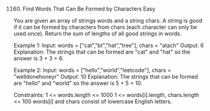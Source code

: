 1160. Find Words That Can Be Formed by Characters
Easy

You are given an array of strings words and a string chars.
A string is good if it can be formed by characters from chars (each character can only be used once).
Return the sum of lengths of all good strings in words.

Example 1:
Input: words = ["cat","bt","hat","tree"], chars = "atach"
Output: 6
Explanation: The strings that can be formed are "cat" and "hat" so the answer is 3 + 3 = 6.

Example 2:
Input: words = ["hello","world","leetcode"], chars = "welldonehoneyr"
Output: 10
Explanation: The strings that can be formed are "hello" and "world" so the answer is 5 + 5 = 10.
 
Constraints:
1 <= words.length <= 1000
1 <= words[i].length, chars.length <= 100
words[i] and chars consist of lowercase English letters.
